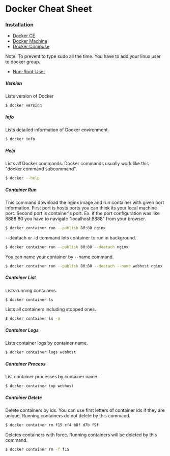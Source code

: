 # Docker Cheat Sheet

### Installation
* [Docker CE]
* [Docker Machine]
* [Docker Compose]

Note: To prevent to type sudo all the time. You have to add your linux user to docker group.
* [Non-Root-User]

##### Version
Lists version of Docker
```sh
$ docker version
```

##### Info
Lists detailed information of Docker environment.
```sh
$ docker info
```

##### Help
Lists all Docker commands. Docker commands usually work like this "docker command subcommand".
```sh
$ docker --help
```

##### Container Run
This command download the nginx image and run container with given port information. First port is hosts ports you can think its your local machine port. Second port is container's port. Ex. if the port configuration was like 8888:80 you have to navigate "localhost:8888" from your browser.
```sh
$ docker container run --publish 80:80 nginx
```

--deatach or -d command lets container to run in background.
```sh
$ docker container run --publish 80:80 --deatach nginx
```

You can name your container by --name command.
```sh
$ docker container run --publish 80:80 --deatach --name webhost nginx
```

##### Container List
Lists running containers.
```sh
$ docker container ls
```

Lists all containers including stopped ones.
```sh
$ docker container ls -a
```

##### Container Logs
Lists container logs by container name.
```sh
$ docker container logs webhost
```

##### Container Process
List container processes by container name.
```sh
$ docker container top webhost
```

##### Container Delete
Delete containers by ids. You can use first letters of container ids if they are unique. Running containers do not delete by this command.
```sh
$ docker container rm f15 cf4 b8f d7b f9f
```

Deletes containers with force. Running containers will be deleted by this command.
```sh
$ docker container rm -f f15
```


[Docker CE]: <https://docs.docker.com/install/linux/docker-ce/ubuntu/>
[Docker Machine]: <https://docs.docker.com/machine/install-machine/>
[Docker Compose]: <https://docs.docker.com/compose/install/>
[Non-Root-User]: <https://docs.docker.com/install/linux/linux-postinstall/#manage-docker-as-a-non-root-user>
